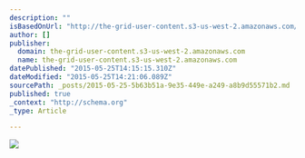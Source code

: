 ```yaml
---
description: ""
isBasedOnUrl: "http://the-grid-user-content.s3-us-west-2.amazonaws.com/b0e71242-a537-462c-a004-27f9886516f5.png"
author: []
publisher:
  domain: the-grid-user-content.s3-us-west-2.amazonaws.com
  name: the-grid-user-content.s3-us-west-2.amazonaws.com
datePublished: "2015-05-25T14:15:15.310Z"
dateModified: "2015-05-25T14:21:06.089Z"
sourcePath: _posts/2015-05-25-5b63b51a-9e35-449e-a249-a8b9d55571b2.md
published: true
_context: "http://schema.org"
_type: Article

---
```

![](http://the-grid-user-content.s3-us-west-2.amazonaws.com/b0e71242-a537-462c-a004-27f9886516f5.png)